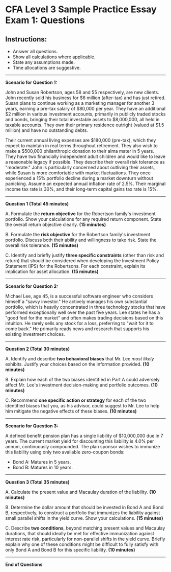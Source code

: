 # CFA Level 3 Sample Practice Essay Exam 1: Questions

## Instructions:
*   Answer all questions.
*   Show all calculations where applicable.
*   State any assumptions made.
*   Time allocations are suggestive.

<!-- DEVELOPER NOTE: These questions are designed to mirror the style and complexity of CFA Level 3 essay questions. They are based on the associated Guideline Answers file (L3_Practice_Essay_Exam_1_Guideline_Answers.md). When adding new questions, ensure a corresponding detailed guideline answer is also created. Ensure command words are clear and time allocations are realistic. -->

---

**Scenario for Question 1:**

John and Susan Robertson, ages 58 and 55 respectively, are new clients. John recently sold his business for $6 million (after-tax) and has just retired. Susan plans to continue working as a marketing manager for another 3 years, earning a pre-tax salary of $80,000 per year. They have an additional $2 million in various investment accounts, primarily in publicly traded stocks and bonds, bringing their total investable assets to $8,000,000, all held in taxable accounts. They own their primary residence outright (valued at $1.5 million) and have no outstanding debts.

Their current annual living expenses are $180,000 (pre-tax), which they expect to maintain in real terms throughout retirement. They also wish to make a $500,000 philanthropic donation to their alma mater in 5 years. They have two financially independent adult children and would like to leave a reasonable legacy if possible. They describe their overall risk tolerance as "moderate." John is particularly concerned about outliving their assets, while Susan is more comfortable with market fluctuations. They once experienced a 15% portfolio decline during a market downturn without panicking. Assume an expected annual inflation rate of 2.5%. Their marginal income tax rate is 30%, and their long-term capital gains tax rate is 15%.

---

**Question 1 (Total 45 minutes)**

A.  Formulate the **return objective** for the Robertson family's investment portfolio. Show your calculations for any required return component. State the overall return objective clearly.
    **(15 minutes)**

B.  Formulate the **risk objective** for the Robertson family's investment portfolio. Discuss both their ability and willingness to take risk. State the overall risk tolerance.
    **(15 minutes)**

C.  Identify and briefly justify **three specific constraints** (other than risk and return) that should be considered when developing the Investment Policy Statement (IPS) for the Robertsons. For each constraint, explain its implication for asset allocation.
    **(15 minutes)**

<!--
    TEACHER NOTE for Question 1:
    This question tests core private wealth management IPS construction.
    Part A (Return): Emphasize distinguishing between required and desired returns, accounting for inflation, spending needs (and changes due to retirement), and specific goals like the donation. Students often struggle with multi-stage return objectives.
    Part B (Risk): Stress the importance of assessing BOTH ability and willingness. Highlight how to synthesize potentially conflicting information (e.g., John's concern vs. Susan's comfort) into an overall risk tolerance. Discuss how specific goals (like the donation) can also impact risk capacity for certain tranches of capital.
    Part C (Constraints): Focus on the standard constraints (LLTTU - Liquidity, Legal, Time Horizon, Taxes, Unique Circumstances). Ensure students not only identify but also justify the constraint based on case facts AND explain its implication for asset allocation. Common mistake: just listing a constraint without explaining its impact.
-->
<!--
    STUDENT NOTE for Question 1:
    For IPS questions, structure is key.
    Return Objective: Clearly show calculations for spending, inflation, and any specific goals. State if returns are nominal/real, pre/post-tax.
    Risk Objective: Address ability (asset base, time horizon, liquidity needs vs. assets) and willingness (stated tolerance, past behavior, client comments) separately before concluding on an overall tolerance.
    Constraints: Use the LLTTU mnemonic if helpful. For each constraint, link it directly to case facts and then explicitly state how it would affect investment choices (e.g., "High liquidity need for donation means X% should be in cash/short-term bonds").
-->

---

**Scenario for Question 2:**

Michael Lee, age 45, is a successful software engineer who considers himself a "savvy investor." He actively manages his own substantial portfolio, which is heavily concentrated in three technology stocks that have performed exceptionally well over the past five years. Lee states he has a "good feel for the market" and often makes trading decisions based on this intuition. He rarely sells any stock for a loss, preferring to "wait for it to come back." He primarily reads news and research that supports his existing investment choices.

---

**Question 2 (Total 30 minutes)**

A.  Identify and describe **two behavioral biases** that Mr. Lee *most likely* exhibits. Justify your choices based on the information provided.
    **(10 minutes)**

B.  Explain how each of the two biases identified in Part A could adversely affect Mr. Lee's investment decision-making and portfolio outcomes.
    **(10 minutes)**

C.  Recommend **one specific action or strategy** for each of the two identified biases that you, as his advisor, could suggest to Mr. Lee to help him mitigate the negative effects of these biases.
    **(10 minutes)**

<!--
    TEACHER NOTE for Question 2:
    This question tests Behavioral Finance.
    Part A (Identify & Describe): Students must not only name the bias but also describe its characteristics and explicitly link it to statements or behaviors from the vignette. Common mistake: naming a bias without sufficient justification from the case.
    Part B (Adverse Effects): Students should explain the negative consequences of the identified biases on portfolio construction, risk management, and returns.
    Part C (Mitigation): Recommendations should be practical and tailored to the specific biases. Distinguish between moderating cognitive errors and adapting to emotional biases.
-->
<!--
    STUDENT NOTE for Question 2:
    Behavioral finance questions often require careful reading of the vignette to pick up clues about the investor's psychology.
    Part A: When justifying a bias, quote or directly reference parts of the scenario.
    Part B: Think about how these biases lead to suboptimal decisions (e.g., too much/little risk, poor diversification, excessive trading, holding losers).
    Part C: For mitigation, consider if the bias is cognitive (can be moderated with better information/process) or emotional (may need to be adapted to). Be specific in your recommendations.
-->

---

**Scenario for Question 3:**

A defined benefit pension plan has a single liability of $10,000,000 due in 7 years. The current market yield for discounting this liability is 4.0% per annum, continuously compounded. The plan sponsor wishes to immunize this liability using only two available zero-coupon bonds:
*   Bond A: Matures in 5 years.
*   Bond B: Matures in 10 years.

---

**Question 3 (Total 35 minutes)**

A.  Calculate the present value and Macaulay duration of the liability.
    **(10 minutes)**

B.  Determine the dollar amount that should be invested in Bond A and Bond B, respectively, to construct a portfolio that immunizes the liability against small parallel shifts in the yield curve. Show your calculations.
    **(15 minutes)**

C.  Describe **two conditions**, beyond matching present values and Macaulay durations, that should ideally be met for effective immunization against interest rate risk, particularly for non-parallel shifts in the yield curve. Briefly explain why one of these conditions might be difficult to fully satisfy with only Bond A and Bond B for this specific liability.
    **(10 minutes)**

<!--
    TEACHER NOTE for Question 3:
    This question tests Fixed Income portfolio management, specifically immunization.
    Part A (PV & Duration of Liability): Ensure students use the correct discounting method (continuous compounding given). For a zero-coupon liability, Macaulay duration is simply its maturity.
    Part B (Immunization Portfolio): This requires setting up and solving a system of two equations: PV(Assets) = PV(Liability) and Dur(Assets) = Dur(Liability). Students often make algebraic errors or misinterpret weights.
    Part C (Conditions for Immunization): Key concepts are matching convexity (Asset Convexity >= Liability Convexity) and minimizing cash flow dispersion. Students should explain why these are important for non-parallel shifts and how the specific bond choices (5yr and 10yr zeros for a 7yr liability) present a challenge for the dispersion condition.
-->
<!--
    STUDENT NOTE for Question 3:
    Immunization questions are common.
    Part A: Pay close attention to the compounding frequency given for yield. For a single zero-coupon liability, MacDur = Time to Maturity.
    Part B: Clearly define your weights (wA, wB). Set up the two simultaneous equations:
        1) PV_A * wA + PV_B * wB = PV_L (but since weights are based on PV, it's simpler: wA + wB = 1, and the total portfolio PV must equal PV_L).
        2) Dur_A * wA + Dur_B * wB = Dur_L.
       Solve for wA and wB, then calculate dollar amounts.
    Part C: Remember that duration matching only protects against small, parallel shifts. For broader protection, consider convexity and cash flow matching/dispersion. Think about what makes a barbell portfolio (like this one) good for convexity but potentially bad for certain types of non-parallel shifts if the liability is between the barbell points.
-->

---
**End of Questions**
